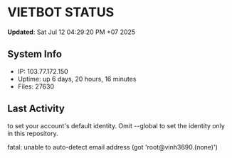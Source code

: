 # VIETBOT STATUS
**Updated**: Sat Jul 12 04:29:20 PM +07 2025

## System Info
- IP: 103.77.172.150
- Uptime: up 6 days, 20 hours, 16 minutes
- Files: 27630

## Last Activity

to set your account's default identity.
Omit --global to set the identity only in this repository.

fatal: unable to auto-detect email address (got 'root@vinh3690.(none)')

